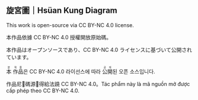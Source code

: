 ## 旋宮圖｜Hsüan Kung Diagram

This work is open-source via CC BY-NC 4.0 license.

本作品依據 CC BY-NC 4.0 授權開放原始碼。

本作品はオープンソースであり、CC BY-NC 4.0 ライセンスに基づいて公開されています。

<ruby>本<rt>본</rt></ruby> <ruby>作<rt>작</rt></ruby><ruby>品<rt>품</rt></ruby>은 CC BY-NC 4.0 라이선스에 따라 <ruby>公<rt>공</rt></ruby><ruby>開<rt>개</rt></ruby>된 오픈 소스입니다.

作品尼𱺵碼源𩦓得給法蹺 CC BY-NC 4.0。Tác phẩm này là mã nguồn mở được cấp phép theo CC BY-NC 4.0.